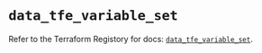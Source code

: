 # `data_tfe_variable_set`

Refer to the Terraform Registory for docs: [`data_tfe_variable_set`](https://registry.terraform.io/providers/hashicorp/tfe/0.51.0/docs/data-sources/variable_set).
